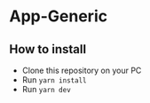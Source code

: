 # App-Generic

## How to install
- Clone this repository on your PC
- Run `yarn install`
- Run `yarn dev`

